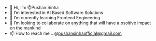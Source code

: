 - 👋 Hi, I’m @Pushan Sinha
- 👀 I’m interested in AI Based Software Solutions
- 🌱 I’m currently learning Frontend Engineering
- 💞️ I’m looking to collaborate on anything that will have a psoitive impact on the mankind
- 📫 How to reach me ...@pushansinhaofficial@gmail.com

<!---
programm3d/programm3d is a ✨ special ✨ repository because its `README.md` (this file) appears on your GitHub profile.
You can click the Preview link to take a look at your changes.
--->
